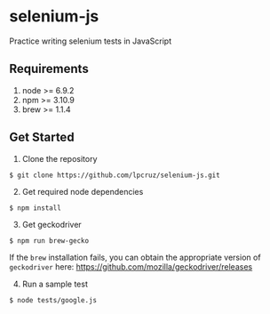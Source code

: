 # selenium-js

Practice writing selenium tests in JavaScript

## Requirements
1. node >= 6.9.2
2. npm >= 3.10.9
3. brew >= 1.1.4

## Get Started

1. Clone the repository

```
$ git clone https://github.com/lpcruz/selenium-js.git
```

2. Get required node dependencies

```
$ npm install
```


3. Get geckodriver

```
$ npm run brew-gecko
```

If the `brew` installation fails, you can obtain the appropriate version of `geckodriver` here: https://github.com/mozilla/geckodriver/releases

4. Run a sample test

```
$ node tests/google.js
```
